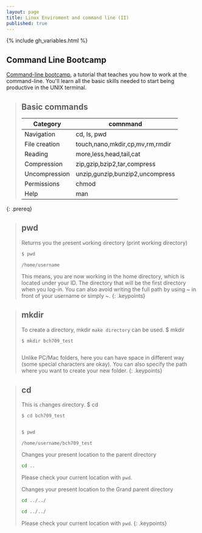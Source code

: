 ```yaml
---
layout: page
title: Linux Enviroment and command line (II)
published: true
---
```


{% include gh_variables.html %}

## Command Line Bootcamp
[Command-line bootcamp](http://35.199.189.11:8081/), a tutorial that teaches you how to work at the command-line. You'll learn all the basic skills needed to start being productive in the UNIX terminal.

>## Basic commands
>|Category|comnmand|
>|---|---|
>|Navigation| cd, ls, pwd|
>|File creation|touch,nano,mkdir,cp,mv,rm,rmdir|
>|Reading|more,less,head,tail,cat|
>|Compression|zip,gzip,bzip2,tar,compress|
>|Uncompression|unzip,gunzip,bunzip2,uncompress|
>|Permissions|chmod|
>|Help|man|
{: .prereq}

>## pwd
>Returns you the `p`resent `w`orking `d`irectory (print working directory)
>```bash
>$ pwd
>```
>```output
>/home/username
>```
> This means, you are now working in the home directory, which is located under your ID. The directory that will be the first directory when you log-in. You can also avoid writing the full path by using ~ in front of your username or simply ~.
{: .keypoints}

>## mkdir
>To create a directory, mkdir `make directory` can be used.
>$ mkdir <DIRECTORY>
>```bash
>$ mkdir bch709_test
>```
>```output
>
>```
> Unlike PC/Mac folders, here you can have space in different way (some special characters are okay). You can also specify the path where you want to create your new folder. 
{: .keypoints}

>## cd
>This is `c`hanges `d`irectory. 
>$ cd <DIRECTORY>
>```bash
>$ cd bch709_test
>```
>```output
>
>```
>```bash
>$ pwd
>```
>```output
>/home/username/bch709_test
>```
>Changes your present location to the parent directory
>```bash
>cd ..
>```
>Please check your current location with `pwd`.
>
>Changes your present location to the Grand parent directory
>```bash
>cd ../../
>```
>```bash
>cd ../../
>```
>Please check your current location with `pwd`.
{: .keypoints}

